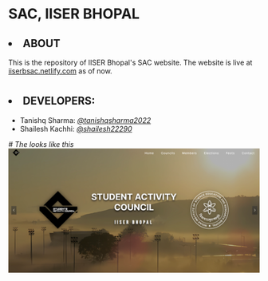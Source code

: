 # SAC, IISER BHOPAL 
## <li> ABOUT</li>
This is the  repository of IISER Bhopal's SAC website.
The website is live at <a href="https://iiserbsac.netlify.com">iiserbsac.netlify.com</a> as of now.
# 

## <li><b>DEVELOPERS:</b></li>
<ul><li>Tanishq Sharma: <i><a href="https://github.com/TanishqSharma2022">@tanishqsharma2022</a></i></li>
<li>Shailesh Kachhi: <i><a href="https://github.com/Shailesh22290">@shailesh22290</a></li>
</ul>
# The looks like this <img align="Center" alt="Coding" width="600" src=" https://github.com/Shailesh22290/SAC-IISERB/blob/main/images/Screenshot%202023-10-25%20010909.png">
 




